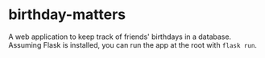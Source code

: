 # birthday-matters
A web application to keep track of friends' birthdays in a database.
Assuming Flask is installed, you can run the app at the root with `flask run`.
